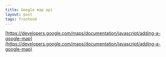 ```yaml
---
title: Google map api
layout: post
tags: frontend
---
```


[https://developers.google.com/maps/documentation/javascript/adding-a-google-map](https://developers.google.com/maps/documentation/javascript/adding-a-google-map)